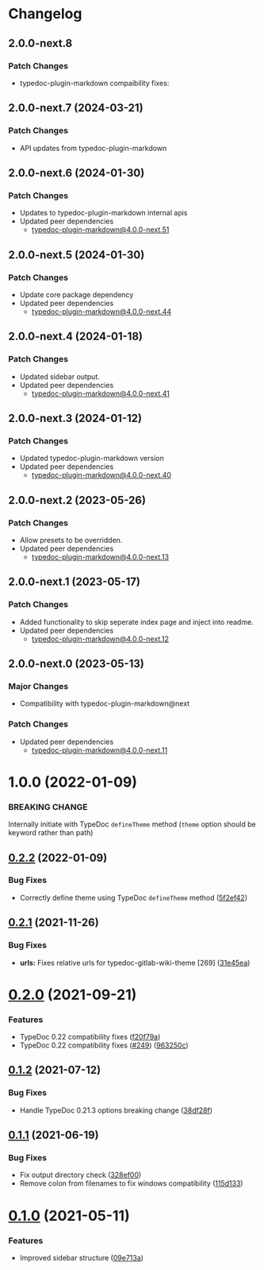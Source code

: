 # Changelog

## 2.0.0-next.8

### Patch Changes

- typedoc-plugin-markdown compaibility fixes:

## 2.0.0-next.7 (2024-03-21)

### Patch Changes

- API updates from typedoc-plugin-markdown

## 2.0.0-next.6 (2024-01-30)

### Patch Changes

- Updates to typedoc-plugin-markdown internal apis
- Updated peer dependencies
  - typedoc-plugin-markdown@4.0.0-next.51

## 2.0.0-next.5 (2024-01-30)

### Patch Changes

- Update core package dependency
- Updated peer dependencies
  - typedoc-plugin-markdown@4.0.0-next.44

## 2.0.0-next.4 (2024-01-18)

### Patch Changes

- Updated sidebar output.
- Updated peer dependencies
  - typedoc-plugin-markdown@4.0.0-next.41

## 2.0.0-next.3 (2024-01-12)

### Patch Changes

- Updated typedoc-plugin-markdown version
- Updated peer dependencies
  - typedoc-plugin-markdown@4.0.0-next.40

## 2.0.0-next.2 (2023-05-26)

### Patch Changes

- Allow presets to be overridden.
- Updated peer dependencies
  - typedoc-plugin-markdown@4.0.0-next.13

## 2.0.0-next.1 (2023-05-17)

### Patch Changes

- Added functionality to skip seperate index page and inject into readme.
- Updated peer dependencies
  - typedoc-plugin-markdown@4.0.0-next.12

## 2.0.0-next.0 (2023-05-13)

### Major Changes

- Compatibility with typedoc-plugin-markdown@next

### Patch Changes

- Updated peer dependencies
  - typedoc-plugin-markdown@4.0.0-next.11

# 1.0.0 (2022-01-09)

### BREAKING CHANGE

Internally initiate with TypeDoc `defineTheme` method (`theme` option should be keyword rather than path)

## [0.2.2](https://github.com/typedoc2md/typedoc-plugin-markdown/compare/typedoc-gitlab-wiki-theme@0.2.1...typedoc-gitlab-wiki-theme@0.2.2) (2022-01-09)

### Bug Fixes

- Correctly define theme using TypeDoc `defineTheme` method ([5f2ef42](https://github.com/typedoc2md/typedoc-plugin-markdown/commit/5f2ef422aa1bcce0698e4b923682dbb106730f45))

## [0.2.1](https://github.com/typedoc2md/typedoc-plugin-markdown/compare/typedoc-gitlab-wiki-theme@0.2.0...typedoc-gitlab-wiki-theme@0.2.1) (2021-11-26)

### Bug Fixes

- **urls:** Fixes relative urls for typedoc-gitlab-wiki-theme [269] ([31e45ea](https://github.com/typedoc2md/typedoc-plugin-markdown/commit/31e45ea5b996bf15a69b3a903fd51669d82a88e9))

# [0.2.0](https://github.com/typedoc2md/typedoc-plugin-markdown/compare/typedoc-gitlab-wiki-theme@0.1.2...typedoc-gitlab-wiki-theme@0.2.0) (2021-09-21)

### Features

- TypeDoc 0.22 compatibility fixes ([f20f79a](https://github.com/typedoc2md/typedoc-plugin-markdown/commit/f20f79ab3c018c69bf67a2e8969880e53a2c6270))
- TypeDoc 0.22 compatibility fixes ([#249](https://github.com/typedoc2md/typedoc-plugin-markdown/issues/249)) ([963250c](https://github.com/typedoc2md/typedoc-plugin-markdown/commit/963250cbe0b12bc3f413b5138d6d4e33ad2a6353))

## [0.1.2](https://github.com/typedoc2md/typedoc-plugin-markdown/compare/typedoc-gitlab-wiki-theme@0.1.1...typedoc-gitlab-wiki-theme@0.1.2) (2021-07-12)

### Bug Fixes

- Handle TypeDoc 0.21.3 options breaking change ([38df28f](https://github.com/typedoc2md/typedoc-plugin-markdown/commit/38df28f4ef6821c097d4ac3145984d57fad2e8a8))

## [0.1.1](https://github.com/typedoc2md/typedoc-plugin-markdown/compare/typedoc-gitlab-wiki-theme@0.1.0...typedoc-gitlab-wiki-theme@0.1.1) (2021-06-19)

### Bug Fixes

- Fix output directory check ([328ef00](https://github.com/typedoc2md/typedoc-plugin-markdown/commit/328ef00e50da988f62201c9a91548e909699c587))
- Remove colon from filenames to fix windows compatibility ([115d133](https://github.com/typedoc2md/typedoc-plugin-markdown/commit/115d133d296e6a7e8ceb7b46b6c88f2dbb7ee7d1))

# [0.1.0](https://github.com/typedoc2md/typedoc-plugin-markdown/compare/typedoc-gitlab-wiki-theme@0.0.1...typedoc-gitlab-wiki-theme@0.1.0) (2021-05-11)

### Features

- Improved sidebar structure ([09e713a](https://github.com/typedoc2md/typedoc-plugin-markdown/commit/09e713a4731fc3effceaf720bdefdba0c398d608))
